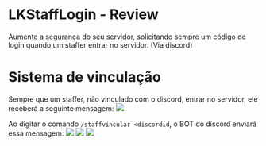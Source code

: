 # LKStaffLogin - Review
Aumente a segurança do seu servidor, solicitando sempre um código de login quando um staffer entrar no servidor. (Via discord)

# Sistema de vinculação
Sempre que um staffer, não vinculado com o discord, entrar no servidor, ele receberá a seguinte mensagem:
![](https://i.imgur.com/WTGK2uP.png)

Ao digitar o comando `/staffvincular <discordid`, o BOT do discord enviará essa mensagem:
![](https://i.imgur.com/RnftCIT.png)
![](https://i.imgur.com/hiCZHMy.png)
![](https://i.imgur.com/9yU95hs.png)
